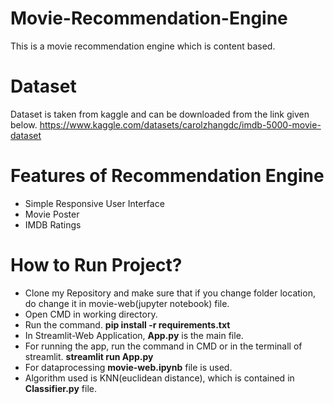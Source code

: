 # Movie-Recommendation-Engine
This is a movie recommendation engine which is content based.


# Dataset
Dataset is taken from kaggle and can be downloaded from the link given below.
https://www.kaggle.com/datasets/carolzhangdc/imdb-5000-movie-dataset


# Features of Recommendation Engine
* Simple Responsive User Interface
* Movie Poster
* IMDB Ratings


# How to Run Project?
* Clone my Repository and make sure that if you change folder location, do change it in movie-web(jupyter notebook) file.
* Open CMD in working directory.
* Run the command.
  **pip install -r requirements.txt**
* In Streamlit-Web Application, **App.py** is the main file.
* For running the app, run the command in CMD or in the terminall of streamlit.
  **streamlit run App.py**
 * For dataprocessing **movie-web.ipynb** file is used.
 * Algorithm used is KNN(euclidean distance), which is contained in **Classifier.py** file.


